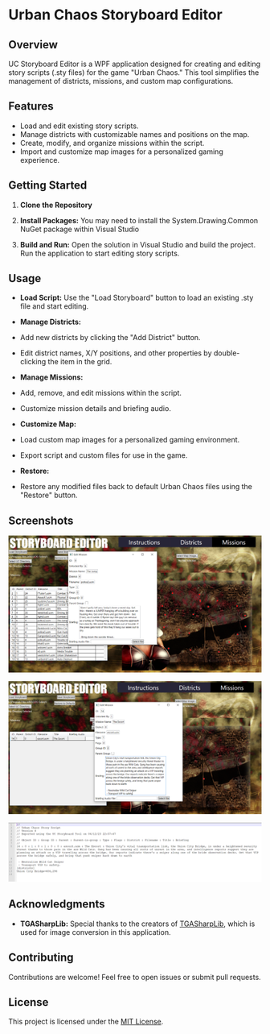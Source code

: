 # Urban Chaos Storyboard Editor

## Overview

UC Storyboard Editor is a WPF application designed for creating and editing story scripts (.sty files) for the game "Urban Chaos." This tool simplifies the management of districts, missions, and custom map configurations.

## Features

- Load and edit existing story scripts.
- Manage districts with customizable names and positions on the map.
- Create, modify, and organize missions within the script.
- Import and customize map images for a personalized gaming experience.

## Getting Started

1. **Clone the Repository**

2. **Install Packages:**
You may need to install the System.Drawing.Common NuGet package within Visual Studio   

3. **Build and Run:**
Open the solution in Visual Studio and build the project. Run the application to start editing story scripts.

## Usage

- **Load Script:**
Use the "Load Storyboard" button to load an existing .sty file and start editing.

- **Manage Districts:**
- Add new districts by clicking the "Add District" button.
- Edit district names, X/Y positions, and other properties by double-clicking the item in the grid.

- **Manage Missions:**
- Add, remove, and edit missions within the script.
- Customize mission details and briefing audio.

- **Customize Map:**
- Load custom map images for a personalized gaming environment.
- Export script and custom files for use in the game.

- **Restore:**
- Restore any modified files back to default Urban Chaos files using the "Restore" button.

## Screenshots
![Logo](Screenshot.PNG)

![Logo](Screenshot2.PNG)

![Logo](Screenshot3.PNG)

## Acknowledgments

- **TGASharpLib:** Special thanks to the creators of [TGASharpLib](https://github.com/ALEXGREENALEX/TGASharpLib), which is used for image conversion in this application.

## Contributing

Contributions are welcome! Feel free to open issues or submit pull requests.

## License

This project is licensed under the [MIT License](LICENSE).
